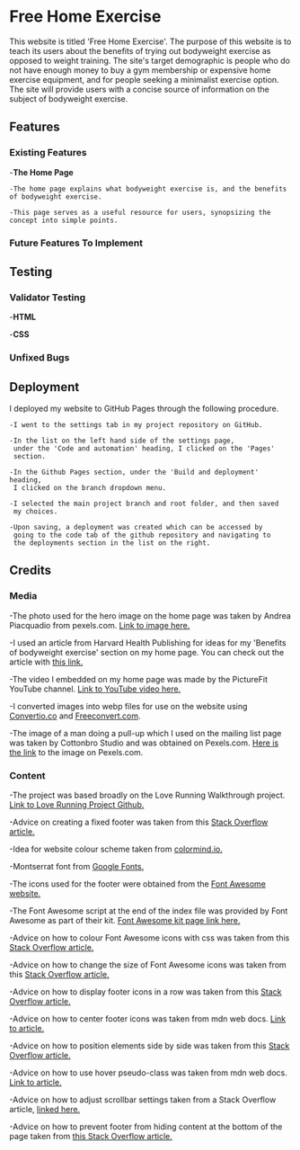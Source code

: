 # Free Home Exercise

This website is titled 'Free Home Exercise'. The purpose of this website is to teach its users about the benefits of trying out bodyweight exercise as opposed to weight training. The site's target demographic is people who do not have enough money to buy a gym membership or expensive home exercise equipment, and for people seeking a minimalist exercise option. The site will provide users with a concise source of information on the subject of bodyweight exercise.

## Features

### Existing Features

-__The Home Page__

    -The home page explains what bodyweight exercise is, and the benefits of bodyweight exercise.

    -This page serves as a useful resource for users, synopsizing the concept into simple points.  

### Future Features To Implement

## Testing

### Validator Testing

-__HTML__

-__CSS__

### Unfixed Bugs

## Deployment

I deployed my website to GitHub Pages through the following procedure.

    -I went to the settings tab in my project repository on GitHub.
    
    -In the list on the left hand side of the settings page, 
     under the 'Code and automation' heading, I clicked on the 'Pages'
     section.
     
    -In the Github Pages section, under the 'Build and deployment' heading,
     I clicked on the branch dropdown menu.
     
    -I selected the main project branch and root folder, and then saved
     my choices.
     
    -Upon saving, a deployment was created which can be accessed by
     going to the code tab of the github repository and navigating to 
     the deployments section in the list on the right.

## Credits

### Media

-The photo used for the hero image on the home page was taken by Andrea Piacquadio from pexels.com. [Link to image here.](https://www.pexels.com/photo/man-in-gray-jacket-doing-push-ups-during-sunrise-3775164/)

-I used an article from Harvard Health Publishing for ideas for my 'Benefits of bodyweight exercise' section on my home page. You can check out the article with [this link.](https://www.health.harvard.edu/exercise-and-fitness/the-advantages-of-body-weight-exercise)

-The video I embedded on my home page was made by the PictureFit YouTube channel. [Link to YouTube video here.](https://youtu.be/xJBqbv8GRZ4)

-I converted images into webp files for use on the website using [Convertio.co](https://convertio.co/) and [Freeconvert.com](https://www.freeconvert.com/jpg-to-webp).

-The image of a man doing a pull-up which I used on the mailing list page was taken by Cottonbro Studio and was obtained on Pexels.com. [Here is the link](https://www.pexels.com/photo/man-in-gray-tank-top-holding-onto-gymnastic-rings-7672110/) to the image on Pexels.com. 

### Content

-The project was based broadly on the Love Running Walkthrough project. [Link to Love Running Project Github.](https://github.com/Code-Institute-Solutions/love-running-v3/tree/main/8.1-testing-and-validation)

-Advice on creating a fixed footer was taken from this [Stack Overflow article.](https://stackoverflow.com/questions/18915550/fix-footer-to-bottom-of-page#18915680)

-Idea for website colour scheme taken from [colormind.io.](http://colormind.io/)

-Montserrat font from [Google Fonts.](https://fonts.google.com/selection/embed)

-The icons used for the footer were obtained from the [Font Awesome website.](https://fontawesome.com/?utm_source=v4_homepage&utm_medium=display&utm_campaign=fa5_released&utm_content=banner)

-The Font Awesome script at the end of the index file was provided by Font Awesome as part of their kit. [Font Awesome kit page link here.](https://fontawesome.com/kits/)

-Advice on how to colour Font Awesome icons with css was taken from this [Stack Overflow article.](https://stackoverflow.com/questions/12272372/how-to-style-icon-color-size-and-shadow-of-fontawesome-icons)

-Advice on how to change the size of Font Awesome icons was taken from this [Stack Overflow article.](https://stackoverflow.com/questions/40833480/how-to-make-font-awesome-icons-large#40833512)

-Advice on how to display footer icons in a row was taken from this [Stack Overflow article.](https://stackoverflow.com/questions/827683/side-by-side-list-items-as-icons-within-a-div-css)

-Advice on how to center footer icons was taken from mdn web docs. [Link to article.](https://developer.mozilla.org/en-US/docs/Web/CSS/justify-content)

-Advice on how to position elements side by side was taken from this [Stack Overflow article.](https://stackoverflow.com/questions/21672346/css-positioning-two-elements-next-to-each-other#21672491)

-Advice on how to use hover pseudo-class was taken from mdn web docs. [Link to article.](https://developer.mozilla.org/en-US/docs/Web/CSS/:hover)

-Advice on how to adjust scrollbar settings taken from a Stack Overflow article, [linked here.](https://stackoverflow.com/questions/4405954/how-do-i-remove-the-horizontal-scrollbar-in-a-div#4405976)

-Advice on how to prevent footer from hiding content at the bottom of the page taken from [this Stack Overflow article.](https://stackoverflow.com/questions/13881548/sticky-footer-hiding-content)
